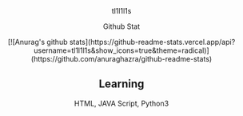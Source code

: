 <div align=center><h> tl1l1l1s </h></div>

<div align=center>
  <p>Github Stat</p>
[![Anurag's github stats](https://github-readme-stats.vercel.app/api?username=tl1l1l1s&show_icons=true&theme=radical)](https://github.com/anuraghazra/github-readme-stats)

<h2> Learning </h2>
  <p> HTML, JAVA Script, Python3 </p>
</div>
